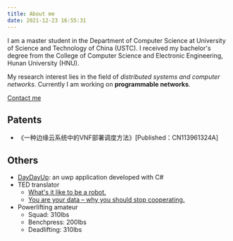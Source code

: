 ```yaml
---
title: About me
date: 2021-12-23 16:55:31
---
```


I am a master student in the Department of Computer Science at University of Science and Technology of China (USTC). I received my bachelor's degree from the College of Computer Science and Electronic Engineering, Hunan University (HNU).

My research interest lies in the field of *distributed systems and computer networks*. Currently I am working on **programmable networks**.

<a href="mailto:Fangjin98@outlook.com">Contact me</a>

<!-- ## Experience -->

<!-- ## Awards -->

## Patents

* 《一种边缘云系统中的VNF部署调度方法》[Published：CN113961324A]

## Others

* [DayDayUp](https://github.com/Fangjin98/DayDayUp): an uwp application developed with C#
* TED translator
  * [What's it like to be a robot.](https://www.ted.com/talks/leila_takayama_what_s_it_like_to_be_a_robot#t-2616)
  * [You are your data – why you should stop cooperating.](https://www.youtube.com/watch?v=uG7kmUomXog)
* Powerlifting amateur
  * Squad: 310lbs
  * Benchpress: 200lbs
  * Deadlifting: 310lbs
